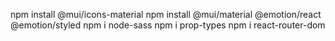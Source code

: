 npm install @mui/icons-material
npm install @mui/material @emotion/react @emotion/styled
npm i node-sass
npm i prop-types
npm i react-router-dom
